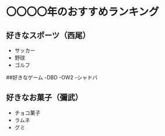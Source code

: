 # 〇〇〇〇年のおすすめランキング

## 好きなスポーツ（西尾）
- サッカー
- 野球
- ゴルフ

##好きなゲーム
-DBD
-OW2
-シャドバ

## 好きなお菓子（彌武）
- チョコ菓子
- ラムネ
- グミ
